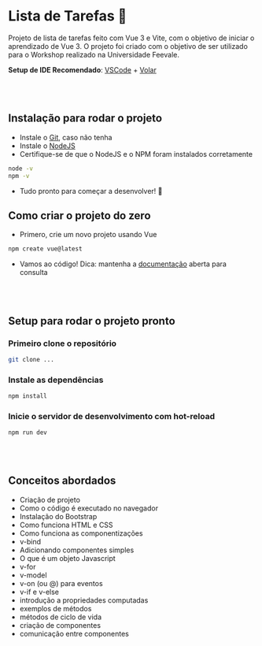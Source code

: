 # Lista de Tarefas 📝

Projeto de lista de tarefas feito com Vue 3 e Vite, com o objetivo de iniciar o aprendizado de Vue 3. O projeto foi criado com o objetivo de ser utilizado para o Workshop realizado na Universidade Feevale.

**Setup de IDE Recomendado**: [VSCode](https://code.visualstudio.com/) + [Volar](https://marketplace.visualstudio.com/items?itemName=Vue.volar)

<br />
<br />

## Instalação para rodar o projeto
 - Instale o [Git](https://git-scm.com/downloads), caso não tenha
 - Instale o [NodeJS](https://nodejs.org/)
 - Certifique-se de que o NodeJS e o NPM foram instalados corretamente
```sh
node -v
npm -v
```
- Tudo pronto para começar a desenvolver! 🚀

## Como criar o projeto do zero
- Primero, crie um novo projeto usando Vue
```sh
npm create vue@latest
```
- Vamos ao código! Dica: mantenha a [documentação](https://vuejs.org/) aberta para consulta
<br />
<br />

## Setup para rodar o projeto pronto

### Primeiro clone o repositório
```sh
git clone ...
```

### Instale as dependências
```sh
npm install
```

### Inicie o servidor de desenvolvimento com hot-reload
```sh
npm run dev
```
<br />
<br />

## Conceitos abordados
- Criação de projeto
- Como o código é executado no navegador
- Instalação do Bootstrap
- Como funciona HTML e CSS
- Como funciona as componentizações
- v-bind
- Adicionando componentes simples
- O que é um objeto Javascript
- v-for
- v-model
- v-on (ou @) para eventos
- v-if e v-else
- introdução a propriedades computadas
- exemplos de métodos
- métodos de ciclo de vida
- criação de componentes
- comunicação entre componentes
